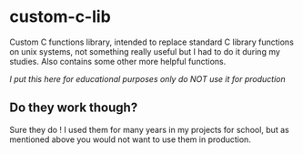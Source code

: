 # custom-c-lib
Custom C functions library, intended to replace standard C library functions on unix systems, not something really useful but I had to do it during my studies.
Also contains some other more helpful functions.

*I put this here for educational purposes only do NOT use it for production*

## Do they work though? ##
Sure they do !
I used them for many years in my projects for school, but as mentioned above you would not want to use them in production.
